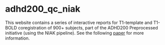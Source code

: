 # adhd200_qc_niak

This website contains a series of interactive reports for T1-template and T1-BOLD coregistration of 900+ subjects, part of the ADHD200 Preprocessed initiative (using the NIAK pipeline).
See the following [paper](http://biorxiv.org/content/early/2016/01/17/037044) for more information. 
